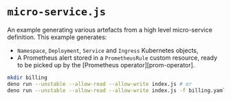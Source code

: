 # `micro-service.js`

An example generating various artefacts from a high level micro-service
definition. This example generates:

- `Namespace`, `Deployment`, `Service` and `Ingress` Kubernetes objects,
- A Prometheus alert stored in a `PrometheusRule` custom resource, ready to be
  picked up by the [Prometheus operator][prom-operator].

```bash
mkdir billing
deno run --unstable --allow-read --allow-write index.js # or
deno run --unstable --allow-read --allow-write index.js -f billing.yaml
```
